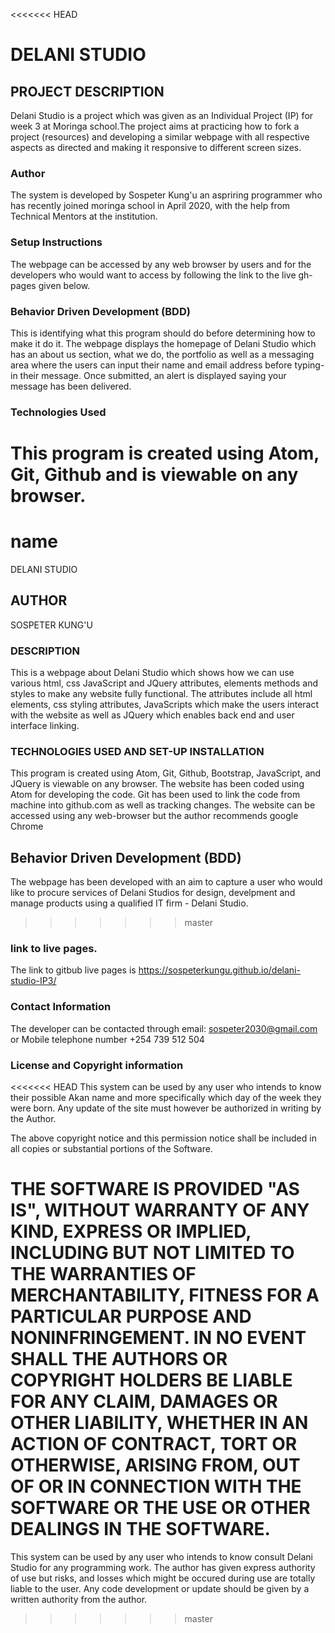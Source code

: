 <<<<<<< HEAD
# DELANI STUDIO

## PROJECT DESCRIPTION
Delani Studio is a project which was given as an Individual Project (IP) for week 3 at Moringa school.The project aims at practicing how to fork a project (resources) and developing a similar webpage with all respective aspects as directed and making it responsive to different screen sizes.

### Author
The system is developed by Sospeter Kung'u an aspriring programmer who has recently joined moringa school in April 2020, with the help from Technical Mentors at the institution.

### Setup Instructions
The webpage can be accessed by any web browser by users and for the developers who would want to access by following the link to the live gh-pages given below.

### Behavior Driven Development (BDD)
This is identifying what this program should do before determining how to make it do it. The webpage displays the homepage of Delani Studio which has an about us section, what we do, the portfolio as well as a messaging area where the users can input their name and email address before typing-in their message. Once submitted, an alert is displayed saying your message has been delivered.

### Technologies Used
This program is created using Atom, Git, Github and is viewable on any browser.
=======
# name
DELANI STUDIO

## AUTHOR
SOSPETER KUNG'U

### DESCRIPTION
This is a webpage about Delani Studio which shows how we can use various html, css JavaScript and JQuery attributes, elements methods and styles to make any website fully functional. The attributes include all html elements, css styling attributes, JavaScripts which make the users interact with the website as well as JQuery which enables back end and user interface linking.

### TECHNOLOGIES USED AND SET-UP INSTALLATION
This program is created using Atom, Git, Github, Bootstrap, JavaScript, and JQuery is viewable on any browser. The website has been coded using Atom for developing the code. Git has been used to link the code from machine into github.com as well as tracking changes. The website can be accessed using any web-browser but the author recommends google Chrome

## Behavior Driven Development (BDD)
The webpage has been developed with an aim to capture a user who would like to procure services of Delani Studios for design, develpment and manage products using a qualified IT firm - Delani Studio.
>>>>>>> master

### link to live pages.
The link to gitbub live pages is https://sospeterkungu.github.io/delani-studio-IP3/

### Contact Information
The developer can be contacted through email: sospeter2030@gmail.com or Mobile telephone number +254 739 512 504


### License and Copyright information
<<<<<<< HEAD
This system can be used by any user who intends to know their possible Akan name and more specifically which day of the week they were born. Any update of the site must however be authorized in writing by the Author.

The above copyright notice and this permission notice shall be included in all copies or substantial portions of the Software.

THE SOFTWARE IS PROVIDED "AS IS", WITHOUT WARRANTY OF ANY KIND, EXPRESS OR IMPLIED, INCLUDING BUT NOT LIMITED TO THE WARRANTIES OF MERCHANTABILITY, FITNESS FOR A PARTICULAR PURPOSE AND NONINFRINGEMENT. IN NO EVENT SHALL THE AUTHORS OR COPYRIGHT HOLDERS BE LIABLE FOR ANY CLAIM, DAMAGES OR OTHER LIABILITY, WHETHER IN AN ACTION OF CONTRACT, TORT OR OTHERWISE, ARISING FROM, OUT OF OR IN CONNECTION WITH THE SOFTWARE OR THE USE OR OTHER DEALINGS IN THE SOFTWARE.
=======
This system can be used by any user who intends to know consult Delani Studio for any programming work. The author has given express authority of use but risks, and losses which might be occured during use are totally liable to the user. Any code development or update should be given by a written authority from the author.
>>>>>>> master
